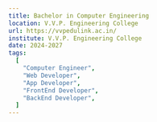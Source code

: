 ```yaml
---
title: Bachelor in Computer Engineering
location: V.V.P. Engineering College
url: https://vvpedulink.ac.in/
institute: V.V.P. Engineering College
date: 2024-2027
tags:
  [
    "Computer Engineer",
    "Web Developer",
    "App Developer",
    "FrontEnd Developer",
    "BackEnd Developer",
  ]
---
```

